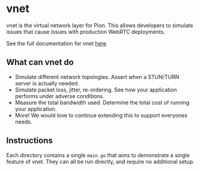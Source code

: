 # vnet
vnet is the virtual network layer for Pion. This allows developers to simulate issues that cause issues
with production WebRTC deployments.

See the full documentation for vnet [here](https://github.com/mudutv/transport/tree/master/vnet#vnet)

## What can vnet do
* Simulate different network topologies. Assert when a STUN/TURN server is actually needed.
* Simulate packet loss, jitter, re-ordering. See how your application performs under adverse conditions.
* Measure the total bandwidth used. Determine the total cost of running your application.
* More! We would love to continue extending this to support everyones needs.

## Instructions
Each directory contains a single `main.go` that aims to demonstrate a single feature of vnet.
They can all be run directly, and require no additional setup.
